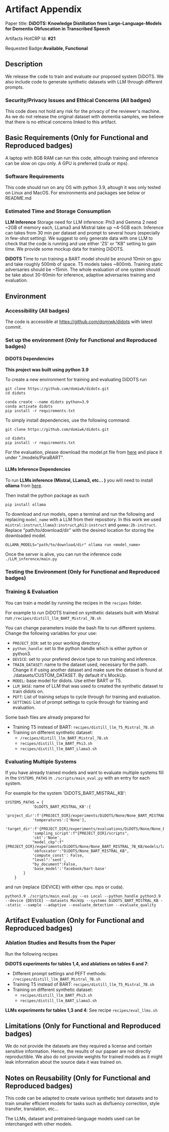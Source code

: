# Artifact Appendix

Paper title: **DiDOTS: Knowledge Distillation from Large-Language-Models for
Dementia Obfuscation in Transcribed Speech**

Artifacts HotCRP Id: **#21**

Requested Badge:**Available, Functional**

## Description
We release the code to train and evaluate our proposed system DiDOTS. We also include code to generate synthetic datasets with LLM through different prompts.

### Security/Privacy Issues and Ethical Concerns (All badges)
This code does not hold any risk for the privacy of the reviewer's machine. As we do not release the original dataset with dementia samples, we believe that there is no ethical concerns linked to this artifact.

## Basic Requirements (Only for Functional and Reproduced badges)
A laptop with 8GB RAM can run this code, although training and inference can be slow on cpu only. A GPU is preferred (cuda or mps).

### Software Requirements
This code should run on any OS with python 3.9, altough it was only tested on Linux and MacOS. For environments and packages see below or README.md

### Estimated Time and Storage Consumption
**LLM Inference**
Storage need for LLM inference: Phi3 and Gemma 2 need ~2GB of memory each, LLama3 and Mistral take up ~4-5GB each.
Inference can takes from 30 min per dataset and prompt to several hours (especially in few-shot setting). We suggest to only generate data with one LLM to check that the code is running and use either 'ZS' or "KB" setting to gain time.
We provide some mockup data for training DiDOTS. 

**DiDOTS**
Time to run training a BART model should be around 10min on gpu and take roughly 500mb of space. T5 models takes ~800mb.
Training static adversaries should be ~15min.
The whole evaluation of one system should be take about 30-60min for inference, adaptive adversaries training and evaluation.

## Environment 
### Accessibility (All badges)
The code is accessible at https://github.com/domiwk/didots with latest commit.

### Set up the environment (Only for Functional and Reproduced badges)
#### **DiDOTS Dependencies**


**This project was built using python 3.9**

To create a new environment for training and evaluating DiDOTS run

```
git clone https://github.com/domiwk/didots.git
cd didots

conda create --name didots python=3.9
conda activate didots
pip install -r requirements.txt
```

To simply install dependencies, use the following command:

```
git clone https://github.com/domiwk/didots.git

cd didots
pip install -r requirements.txt
```

For the evaluation, please download the model.pt file from [here](https://drive.google.com/file/d/1V5RnfPOSYumqPQElC80ZwKCWP4E_MpSm/view?usp=drive_link) and place it under "./models/ParaBART".

#### **LLMs Inference Dependencies**
To run **LLMs inference (Mistral, LLama3, etc... )** you will need to install **ollama** from [here](https://ollama.com).

Then install the python package as such
```
pip install ollama
```

To download and run models, open a terminal and run the following and replacing `model_name` with a LLM from their repository. In this work we used `mistral:instruct`,`llama3:instruct`,`phi3:instruct` and `gemma:2b-instruct`. Replace "path/to/download/dir" with the desired location for storing the downloaded model.

```
OLLAMA_MODELS="path/to/download/dir" ollama run <model_name>
```

Once the server is alive, you can run the inference code `./LLM_inference/main.py`

### Testing the Environment (Only for Functional and Reproduced badges)

### **Training & Evaluation**

You can train a model by running the recipes in the `recipes` folder.

For example to run DiDOTS trained on synthetic datasets built with Mistral run `/recipes/distill_llm_BART_Mistral_7B.sh`

You can change parameters inside the bash file to run different systems. Change the following variables for your use:

- `PROJECT_DIR`: set to your working directory.
- `python_handle`: set to the python handle which is either python or python3.
- `DEVICE`: set to your prefered device type to run training and inference.
- `TRAIN_DATASET`: name to the dataset used, necessary for the path. Change it if using another dataset and make sure the dataset is found at ./datasets/CUSTOM_DATASET. By default it's MockUp.
- `MODEL`: base model for didots. Use either BART or T5.
- `LLM_BASE`: name of LLM that was used to created the synthetic dataset to train didots on.
- `PEFT`: List of training setups to cycle through for training and evaluation.
- `SETTINGS`: List of prompt settings to cycle through for training and evaluation.

Some bash files are already prepared for 

- Training T5 instead of BART: `recipes/distill_llm_T5_Mistral_7B.sh`
- Training on different synthetic dataset: 
    - `/recipes/distill_llm_BART_Mistral_7B.sh`
    - `recipes/distill_llm_BART_Phi3.sh`
    - `recipes/distill_llm_BART_Llama3.sh`

### **Evaluating Multiple Systems**

If you have already trained models and want to evaluate multiple systems fill in the `SYSTEMS_PATHS` in `./scripts/main_eval.py` with an entry for each system. 

For example for the system 'DiDOTS_BART_MISTRAL_KB':
```
SYSTEMS_PATHS = {
            'DiDOTS_BART_MISTRAL_KB':{
            'project_dir':f'{PROJECT_DIR}/experiments/DiDOTS/None/None_BART_MISTRAL_7B_KB/results',
            'temperatures':['None'],
            'target_dir':f'{PROJECT_DIR}/experiments/evaluations/DiDOTS/None/None_BART_MISTRAL_7B_KB',
            'sampling_script':f"{PROJECT_DIR}/scripts",
            'ckt':'None',
            "model_ckp":f"{PROJECT_DIR}/experiments/DiDOTS/None/None_BART_MISTRAL_7B_KB/models/latest",
            'obfuscator':"DiDOTS/None_BART_MISTRAL_KB",
            'compute_const': False,
            "level":'sent',
            "by_document":False,
            'base_model':'facebook/bart-base'
        }
    }
```

and run (replace {DEVICE} with either cpu. mps or cuda).

```
python3.9 ./scripts/main_eval.py --os Local --python_handle python3.9 --device {DEVICE} --datasets MockUp --systems DiDOTS_BART_MISTRAL_KB --static --sample --adaptive --evaluate_detection --evaluate_quality
```

## Artifact Evaluation (Only for Functional and Reproduced badges)

### **Ablation Studies and Results from the Paper**

Run the following recipes

**DiDOTS experiments for tables 1,4, and ablations on tables 6 and 7**:
- Different prompt settings and PEFT methods: `/recipes/distill_llm_BART_Mistral_7B.sh`
- Training T5 instead of BART: `recipes/distill_llm_T5_Mistral_7B.sh`
- Training on different synthetic dataset: 
    - `recipes/distill_llm_BART_Phi3.sh`
    - `recipes/distill_llm_BART_Llama3.sh`

**LLMs experiments for tables 1,3 and 4**: See recipe `recipes/eval_llms.sh`


## Limitations (Only for Functional and Reproduced badges)
We do not provide the datasets are they required a license and contain sensitive information. Hence, the results of our papaer are not directly reproductible. We also do not provide weights for trained models as it might leak information about the source data it was trained on.

## Notes on Reusability (Only for Functional and Reproduced badges)
This code can be adapted to create various synthetic text datasets and to train smaller efficient models for tasks such as disfluency correction, style transfer, translation, etc...

The LLMs, dataset and pretrained-language models used can be interchanged with other models. 
